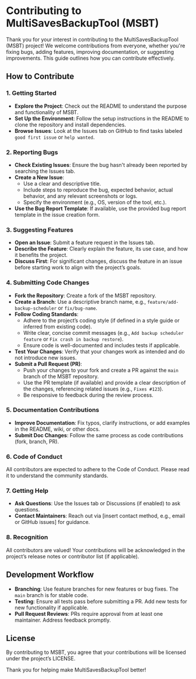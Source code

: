 # Contributing to MultiSavesBackupTool (MSBT)

Thank you for your interest in contributing to the MultiSavesBackupTool (MSBT) project! We welcome contributions from everyone, whether you're fixing bugs, adding features, improving documentation, or suggesting improvements. This guide outlines how you can contribute effectively.

## How to Contribute

### 1. Getting Started

- **Explore the Project**: Check out the README to understand the purpose and functionality of MSBT.
- **Set Up the Environment**: Follow the setup instructions in the README to clone the repository and install dependencies.
- **Browse Issues**: Look at the Issues tab on GitHub to find tasks labeled `good first issue` or `help wanted`.

### 2. Reporting Bugs

- **Check Existing Issues**: Ensure the bug hasn't already been reported by searching the Issues tab.
- **Create a New Issue**:
  - Use a clear and descriptive title.
  - Include steps to reproduce the bug, expected behavior, actual behavior, and any relevant screenshots or logs.
  - Specify the environment (e.g., OS, version of the tool, etc.).
- **Use the Bug Report Template**: If available, use the provided bug report template in the issue creation form.

### 3. Suggesting Features

- **Open an Issue**: Submit a feature request in the Issues tab.
- **Describe the Feature**: Clearly explain the feature, its use case, and how it benefits the project.
- **Discuss First**: For significant changes, discuss the feature in an issue before starting work to align with the project’s goals.

### 4. Submitting Code Changes

- **Fork the Repository**: Create a fork of the MSBT repository.
- **Create a Branch**: Use a descriptive branch name, e.g., `feature/add-backup-scheduler` or `fix/bug-name`.
- **Follow Coding Standards**:
  - Adhere to the project’s coding style (if defined in a style guide or inferred from existing code).
  - Write clear, concise commit messages (e.g., `Add backup scheduler feature` or `Fix crash in backup restore`).
  - Ensure code is well-documented and includes tests if applicable.
- **Test Your Changes**: Verify that your changes work as intended and do not introduce new issues.
- **Submit a Pull Request (PR)**:
  - Push your changes to your fork and create a PR against the `main` branch of the MSBT repository.
  - Use the PR template (if available) and provide a clear description of the changes, referencing related issues (e.g., `Fixes #123`).
  - Be responsive to feedback during the review process.

### 5. Documentation Contributions

- **Improve Documentation**: Fix typos, clarify instructions, or add examples in the README, wiki, or other docs.
- **Submit Doc Changes**: Follow the same process as code contributions (fork, branch, PR).

### 6. Code of Conduct

All contributors are expected to adhere to the Code of Conduct. Please read it to understand the community standards.

### 7. Getting Help

- **Ask Questions**: Use the Issues tab or Discussions (if enabled) to ask questions.
- **Contact Maintainers**: Reach out via \[insert contact method, e.g., email or GitHub issues\] for guidance.

### 8. Recognition

All contributors are valued! Your contributions will be acknowledged in the project’s release notes or contributor list (if applicable).

## Development Workflow

- **Branching**: Use feature branches for new features or bug fixes. The `main` branch is for stable code.
- **Testing**: Ensure all tests pass before submitting a PR. Add new tests for new functionality if applicable.
- **Pull Request Reviews**: PRs require approval from at least one maintainer. Address feedback promptly.

## License

By contributing to MSBT, you agree that your contributions will be licensed under the project’s LICENSE.

Thank you for helping make MultiSavesBackupTool better!